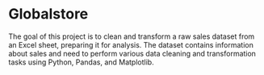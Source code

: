 # Globalstore
The goal of this project is to clean and transform a raw sales dataset from an Excel sheet, preparing 
it for analysis. The dataset contains information about sales and need to perform 
various data cleaning and transformation tasks using Python, Pandas, and Matplotlib.
